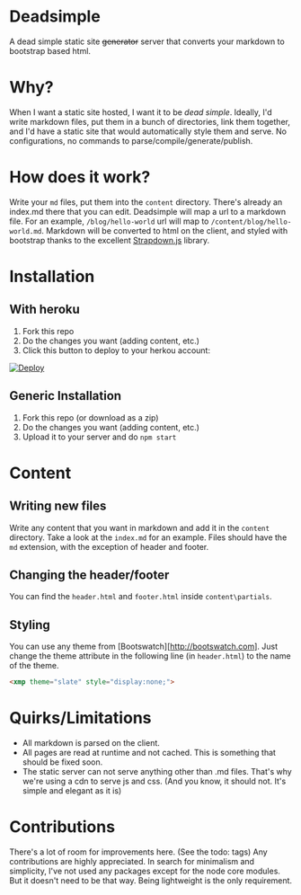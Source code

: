 # Deadsimple

A dead simple static site ~~generator~~ server that converts your markdown to bootstrap based html.

# Why?

When I want a static site hosted, I want it to be *dead simple*. Ideally, I'd write markdown files, put them in a bunch of directories, link them together, and I'd have a static site that would automatically style them and serve. No configurations, no commands to parse/compile/generate/publish. 

# How does it work?

Write your `md` files, put them into the `content` directory. There's already an index.md there that you can edit. Deadsimple will map a url to a markdown file. For an example, `/blog/hello-world` url will map to `/content/blog/hello-world.md`. Markdown will be converted to html on the client, and styled with bootstrap thanks to the excellent [Strapdown.js](http://strapdownjs.com) library.

# Installation 

## With heroku

1. Fork this repo
2. Do the changes you want (adding content, etc.)
3. Click this button to deploy to your herkou account:

[![Deploy](https://www.herokucdn.com/deploy/button.png)](https://heroku.com/deploy)

## Generic Installation

1. Fork this repo (or download as a zip)
2. Do the changes you want (adding content, etc.)
3. Upload it to your server and do `npm start`

# Content

## Writing new files

Write any content that you want in markdown and add it in the `content` directory. Take a look at the `index.md` for an example. Files should have the `md` extension, with the exception of header and footer.

## Changing the header/footer

You can find the `header.html` and `footer.html` inside `content\partials`.

## Styling

You can use any theme from [Bootswatch][http://bootswatch.com]. Just change the theme attribute in the following line (in `header.html`) to the name of the theme.


```html
<xmp theme="slate" style="display:none;">
```

# Quirks/Limitations

* All markdown is parsed on the client.
* All pages are read at runtime and not cached. This is something that should be fixed soon.
* The static server can not serve anything other than .md files. That's why we're using a cdn to serve js and css. (And you know, it should not. It's simple and elegant as it is)

# Contributions

There's a lot of room for improvements here. (See the todo: tags) Any contributions are highly appreciated. In search for minimalism and simplicity, I've not used any packages except for the node core modules. But it doesn't need to be that way. Being lightweight is the only requirement.